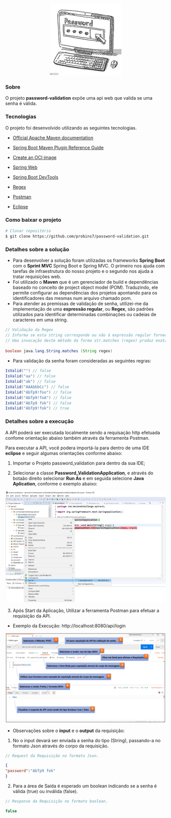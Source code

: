<p align="center">
  <img src="./src/main/resources/images/password.jpg"  title="Password">
</p>


### Sobre

O projeto **password-validation** expõe uma api web que valida se uma senha é válida.

### Tecnologias

O projeto foi desenvolvido utilizando as seguintes tecnologias.

* [Official Apache Maven documentation](https://maven.apache.org/guides/index.html)
* [Spring Boot Maven Plugin Reference Guide](https://docs.spring.io/spring-boot/docs/2.5.0/maven-plugin/reference/html/)
* [Create an OCI image](https://docs.spring.io/spring-boot/docs/2.5.0/maven-plugin/reference/html/#build-image)
* [Spring Web](https://docs.spring.io/spring-boot/docs/2.5.0/reference/htmlsingle/#boot-features-developing-web-applications)
* [Spring Boot DevTools](https://docs.spring.io/spring-boot/docs/2.5.0/reference/htmlsingle/#using-boot-devtools)
* [Regex](https://regexr.com/)

* [Postman](https://www.postman.com/downloads/)

* [Eclipse](https://www.eclipse.org/downloads/packages/release/2021-03)


### Como baixar o projeto

```bash
# Clonar repositório
$ git clone https://github.com/probins7/password-validation.git
```

### Detalhes sobre a solução

- Para desenvolver a solução foram utilizadas os frameworks  **Spring Boot** com o **Sprint MVC** Spring Boot e Spring MVC. O primeiro nos ajuda com tarefas de infraestrutura do nosso projeto e o segundo nos ajuda a tratar requisições web.
- Foi utilizado o **Maven** que é um gerenciador de build e dependências baseado no conceito de project object model (POM). Traduzindo, ele permite configurar as dependências dos projetos apontando para os identificadores das mesmas num arquivo chamado pom.
- Para atender as premissas de validação de senha, utilizei-me da implementação de uma **expressão regular**, ou **Regex**, são padrões utilizados para identificar determinadas combinações ou cadeias de caracteres em uma string.

```java
// Validação da Regex 
// Informa se esta string corresponde ou não à expressão regular fornecida.
// Uma invocação deste método da forma str.matches (regex) produz exatamente o mesmo resultado da expressão.

boolean java.lang.String.matches (String regex)
```

- Para validação da senha foram consideradas as seguintes regras:

```java
IsValid("") // false  
IsValid("aa") // false  
IsValid("ab") // false  
IsValid("AAAbbbCc") // false  
IsValid("AbTp9!foo") // false  
IsValid("AbTp9!foA") // false
IsValid("AbTp9 fok") // false
IsValid("AbTp9!fok") // true
```

### Detalhes sobre a execução

A API poderá ser executada localmente sendo a requisação http efetuada confome orientação abaixo também através da ferramenta Postman.

Para executar a API, você podera importá-la para dentro de uma IDE **eclipse** e seguir algumas orientações conforme abaixo:

 1. Importar o Projeto password_validation para dentro da sua IDE;

 2. Selecionar a classe **Password_ValidationApplication**, e através do botaão direito selecionar **Run As** e em seguida selecione **Java Aplication**, conforme o exemplo abaixo:

<p align="center">
  <img src="./src/main/resources/images/execute.png"  width="800" title="Eclipse">
</p>

 3. Após Start da Aplicação, Utilizar a ferramenta Postman para efetuar a requisição da API.

 - Exemplo da Execução: http://localhost:8080/api/login

 <p align="center">
  <img src="./src/main/resources/images/postman.png" width="800"  title="Postman">
</p>

- Observações sobre o **input** e o **output** da requisição:

1. No o input devará ser enviada a senha do tipo (String), passando-a no formato Json através do corpo da requisição.

```java
// Request da Requisição no formato Json.
```

```Json
{
"password":"AbTp9 fok"
}
```

2.  Para a área de Saída é esperado um boolean indicando se a senha é válida (true) ou inválida (false).

```java
// Response da Requisição no formato boolean.
```

```java
false
```
